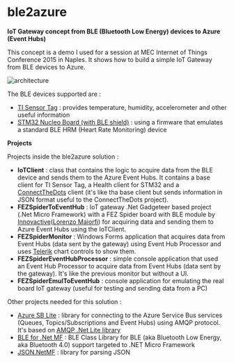 # ble2azure

**IoT Gateway concept from BLE (Bluetooth Low Energy) devices to Azure (Event Hubs)**

This concept is a demo I used for a session at MEC Internet of Things Conference 2015 in Naples.
It shows how to build a simple IoT Gateway from BLE devices to Azure.

![architecture](https://raw.githubusercontent.com/ppatierno/ble2azure/master/images/overall.png)

The BLE devices supported are :

* [TI Sensor Tag](http://www.ti.com/ww/en/wireless_connectivity/sensortag/) : provides temperature, humidity, accelerometer and other useful information
* [STM32 Nucleo Board (with BLE shield)](https://developer.mbed.org/teams/ST-Americas-mbed-Team/code/Nucleo_BLE_HeartRate/wiki/Homepage) : using a firmware that emulates a standard BLE HRM (Heart Rate Monitoring) device

**Projects**

Projects inside the ble2azure solution :

* **IoTClient** : class that contains the logic to acquire data from the BLE device and sends them to the Azure Event Hubs. It contains a base client for TI Sensor Tag, a Health client for STM32 and a [ConnectTheDots](https://github.com/MSOpenTech/connectthedots) client (it's like tha base client but sends information in JSON format useful to the ConnectTheDots project).
* **FEZSpiderToEventHub** : IoT gateway .Net Gadgeteer based project (.Net Micro Framework) with a FEZ Spider board with BLE module by [Innovactive](http://www.innovactive.it/)([Lorenzo Maiorfi](http://mvp.microsoft.com/en-us/mvp/Lorenzo%20Maiorfi-5000212)) for acquiring data and sending them to Azure Event Hubs using the IoTClient.
* **FEZSpiderMonitor** : Windows Forms application that acquires data from Event Hubs (data sent by the gateway) using Event Hub Processor and uses [Telerik](http://www.telerik.com/) chart controls to show them.
* **FEZSpiderEventHubProcessor** : simple console application that used an Event Hub Processor to acquire data from Event Hubs (data sent by the gateway). It's like the previous monitor but without a UI.
* **FEZSpiderEmulToEventHub** : console application for emulating the real board IoT gateway (useful for testing and sending data from a PC)

Other projects needed for this solution :

* [Azure SB Lite](http://azuresblite.codeplex.com/) : library for connecting to the Azure Service Bus services (Queues, Topics/Subscriptions and Event Hubs) using AMQP protocol. It's based on [AMQP .Net Lite library](http://amqpnetlite.codeplex.com/)
* [BLE for .Net MF](https://netmfble.codeplex.com/) : BLE Class Library for BLE (aka Bluetooth Low Energy, aka Bluetooth 4.0) support targeted to .NET Micro Framework
* [JSON.NetMF](https://github.com/mweimer/Json.NetMF) : library for parsing JSON
